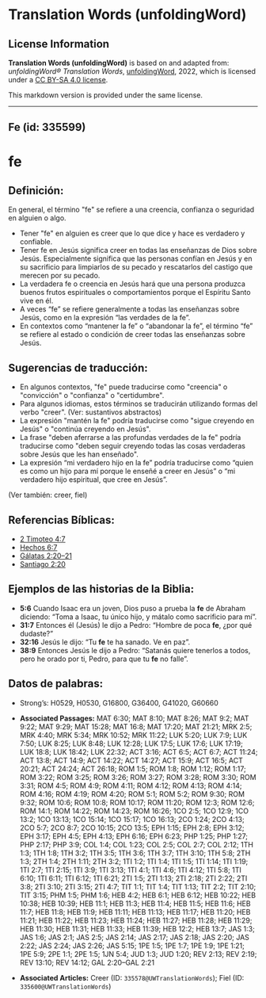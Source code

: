 # Translation Words (unfoldingWord)

## License Information

**Translation Words (unfoldingWord)** is based on and adapted from: _unfoldingWord® Translation Words_, [unfoldingWord](https://unfoldingword.org/utw), 2022, which is licensed under a [CC BY-SA 4.0 license](https://creativecommons.org/licenses/by-sa/4.0/legalcode.en).

This markdown version is provided under the same license.



--------------------------------

## Fe (id: 335599)

fe
==

Definición:
-----------

En general, el término "fe" se refiere a una creencia, confianza o seguridad en alguien o algo.

* Tener "fe" en alguien es creer que lo que dice y hace es verdadero y confiable.
* Tener fe en Jesús significa creer en todas las enseñanzas de Dios sobre Jesús. Especialmente significa que las personas confían en Jesús y en su sacrificio para limpiarlos de su pecado y rescatarlos del castigo que merecen por su pecado.
* La verdadera fe o creencia en Jesús hará que una persona produzca buenos frutos espirituales o comportamientos porque el Espíritu Santo vive en él.
* A veces “fe” se refiere generalmente a todas las enseñanzas sobre Jesús, como en la expresión “las verdades de la fe”.
* En contextos como “mantener la fe” o “abandonar la fe”, el término “fe” se refiere al estado o condición de creer todas las enseñanzas sobre Jesús.

Sugerencias de traducción:
--------------------------

* En algunos contextos, "fe" puede traducirse como "creencia" o "convicción" o "confianza" o "certidumbre".
* Para algunos idiomas, estos términos se traducirán utilizando formas del verbo "creer". (Ver: sustantivos abstractos)
* La expresión "mantén la fe" podría traducirse como "sigue creyendo en Jesús" o "continúa creyendo en Jesús".
* La frase "deben aferrarse a las profundas verdades de la fe" podría traducirse como "deben seguir creyendo todas las cosas verdaderas sobre Jesús que les han enseñado".
* La expresión “mi verdadero hijo en la fe” podría traducirse como “quien es como un hijo para mí porque le enseñé a creer en Jesús” o “mi verdadero hijo espiritual, que cree en Jesús”.

(Ver también: creer, fiel)

Referencias Bíblicas:
---------------------

* [2 Timoteo 4:7](https://ref.ly/2Tim4:7)
* [Hechos 6:7](https://ref.ly/Acts6:7)
* [Gálatas 2:20–21](https://ref.ly/Gal2:20-Gal2:21)
* [Santiago 2:20](https://ref.ly/Jas2:20)

Ejemplos de las historias de la Biblia:
---------------------------------------

* **5:6** Cuando Isaac era un joven, Dios puso a prueba la **fe** de Abraham diciendo: “Toma a Isaac, tu único hijo, y mátalo como sacrificio para mí”.
* **31:7** Entonces él (Jesús) le dijo a Pedro: “Hombre de poca **fe**, ¿por qué dudaste?”
* **32:16** Jesús le dijo: “Tu **fe** te ha sanado. Ve en paz”.
* **38:9** Entonces Jesús le dijo a Pedro: “Satanás quiere tenerlos a todos, pero he orado por ti, Pedro, para que tu **fe** no falle”.

Datos de palabras:
------------------

* Strong’s: H0529, H0530, G16800, G36400, G41020, G60660

* **Associated Passages:** MAT 6:30; MAT 8:10; MAT 8:26; MAT 9:2; MAT 9:22; MAT 9:29; MAT 15:28; MAT 16:8; MAT 17:20; MAT 21:21; MRK 2:5; MRK 4:40; MRK 5:34; MRK 10:52; MRK 11:22; LUK 5:20; LUK 7:9; LUK 7:50; LUK 8:25; LUK 8:48; LUK 12:28; LUK 17:5; LUK 17:6; LUK 17:19; LUK 18:8; LUK 18:42; LUK 22:32; ACT 3:16; ACT 6:5; ACT 6:7; ACT 11:24; ACT 13:8; ACT 14:9; ACT 14:22; ACT 14:27; ACT 15:9; ACT 16:5; ACT 20:21; ACT 24:24; ACT 26:18; ROM 1:5; ROM 1:8; ROM 1:12; ROM 1:17; ROM 3:22; ROM 3:25; ROM 3:26; ROM 3:27; ROM 3:28; ROM 3:30; ROM 3:31; ROM 4:5; ROM 4:9; ROM 4:11; ROM 4:12; ROM 4:13; ROM 4:14; ROM 4:16; ROM 4:19; ROM 4:20; ROM 5:1; ROM 5:2; ROM 9:30; ROM 9:32; ROM 10:6; ROM 10:8; ROM 10:17; ROM 11:20; ROM 12:3; ROM 12:6; ROM 14:1; ROM 14:22; ROM 14:23; ROM 16:26; 1CO 2:5; 1CO 12:9; 1CO 13:2; 1CO 13:13; 1CO 15:14; 1CO 15:17; 1CO 16:13; 2CO 1:24; 2CO 4:13; 2CO 5:7; 2CO 8:7; 2CO 10:15; 2CO 13:5; EPH 1:15; EPH 2:8; EPH 3:12; EPH 3:17; EPH 4:5; EPH 4:13; EPH 6:16; EPH 6:23; PHP 1:25; PHP 1:27; PHP 2:17; PHP 3:9; COL 1:4; COL 1:23; COL 2:5; COL 2:7; COL 2:12; 1TH 1:3; 1TH 1:8; 1TH 3:2; 1TH 3:5; 1TH 3:6; 1TH 3:7; 1TH 3:10; 1TH 5:8; 2TH 1:3; 2TH 1:4; 2TH 1:11; 2TH 3:2; 1TI 1:2; 1TI 1:4; 1TI 1:5; 1TI 1:14; 1TI 1:19; 1TI 2:7; 1TI 2:15; 1TI 3:9; 1TI 3:13; 1TI 4:1; 1TI 4:6; 1TI 4:12; 1TI 5:8; 1TI 6:10; 1TI 6:11; 1TI 6:12; 1TI 6:21; 2TI 1:5; 2TI 1:13; 2TI 2:18; 2TI 2:22; 2TI 3:8; 2TI 3:10; 2TI 3:15; 2TI 4:7; TIT 1:1; TIT 1:4; TIT 1:13; TIT 2:2; TIT 2:10; TIT 3:15; PHM 1:5; PHM 1:6; HEB 4:2; HEB 6:1; HEB 6:12; HEB 10:22; HEB 10:38; HEB 10:39; HEB 11:1; HEB 11:3; HEB 11:4; HEB 11:5; HEB 11:6; HEB 11:7; HEB 11:8; HEB 11:9; HEB 11:11; HEB 11:13; HEB 11:17; HEB 11:20; HEB 11:21; HEB 11:22; HEB 11:23; HEB 11:24; HEB 11:27; HEB 11:28; HEB 11:29; HEB 11:30; HEB 11:31; HEB 11:33; HEB 11:39; HEB 12:2; HEB 13:7; JAS 1:3; JAS 1:6; JAS 2:1; JAS 2:5; JAS 2:14; JAS 2:17; JAS 2:18; JAS 2:20; JAS 2:22; JAS 2:24; JAS 2:26; JAS 5:15; 1PE 1:5; 1PE 1:7; 1PE 1:9; 1PE 1:21; 1PE 5:9; 2PE 1:1; 2PE 1:5; 1JN 5:4; JUD 1:3; JUD 1:20; REV 2:13; REV 2:19; REV 13:10; REV 14:12; GAL 2:20–GAL 2:21
* **Associated Articles:** Creer (ID: `335578@UWTranslationWords`); Fiel (ID: `335600@UWTranslationWords`)

